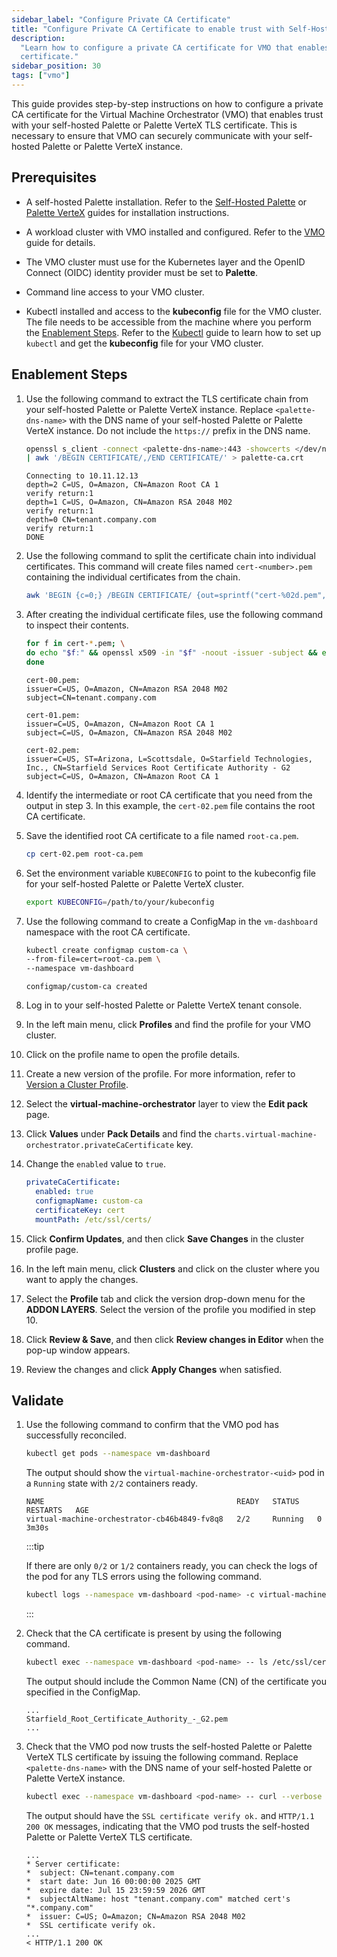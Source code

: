 ```yaml
---
sidebar_label: "Configure Private CA Certificate"
title: "Configure Private CA Certificate to enable trust with Self-Hosted Palette or Palette VerteX"
description:
  "Learn how to configure a private CA certificate for VMO that enables trust with your self-hosted Palette TLS
  certificate."
sidebar_position: 30
tags: ["vmo"]
---
```


This guide provides step-by-step instructions on how to configure a private CA certificate for the Virtual Machine
Orchestrator (VMO) that enables trust with your self-hosted Palette or Palette VerteX TLS certificate. This is necessary
to ensure that VMO can securely communicate with your self-hosted Palette or Palette VerteX instance.

## Prerequisites

- A self-hosted Palette installation. Refer to the [Self-Hosted Palette](../enterprise-version/enterprise-version.md) or
  [Palette VerteX](../vertex/vertex.md) guides for installation instructions.

- A workload cluster with VMO installed and configured. Refer to the [VMO](./vm-management.md) guide for details.

<!--prettier-ignore-start-->

  - The VMO cluster must use <VersionedLink text="Palette eXtended Kubernetes" url="/integrations/packs/?pack=kubernetes"/> for the Kubernetes
    layer and the OpenID Connect (OIDC) identity provider must be set to **Palette**.

<!--prettier-ignore-end-->

- Command line access to your VMO cluster.

- Kubectl installed and access to the **kubeconfig** file for the VMO cluster. The file needs to be accessible from the
  machine where you perform the [Enablement Steps](#enablement-steps). Refer to the
  [Kubectl](../clusters/cluster-management/palette-webctl.md#access-cluster-with-cli) guide to learn how to set up
  `kubectl` and get the **kubeconfig** file for your VMO cluster.

## Enablement Steps

1. Use the following command to extract the TLS certificate chain from your self-hosted Palette or Palette VerteX
   instance. Replace `<palette-dns-name>` with the DNS name of your self-hosted Palette or Palette VerteX instance. Do
   not include the `https://` prefix in the DNS name.

   ```bash
   openssl s_client -connect <palette-dns-name>:443 -showcerts </dev/null \
   | awk '/BEGIN CERTIFICATE/,/END CERTIFICATE/' > palette-ca.crt
   ```

   ```shell hideClipboard title="Example Output"
   Connecting to 10.11.12.13
   depth=2 C=US, O=Amazon, CN=Amazon Root CA 1
   verify return:1
   depth=1 C=US, O=Amazon, CN=Amazon RSA 2048 M02
   verify return:1
   depth=0 CN=tenant.company.com
   verify return:1
   DONE
   ```

2. Use the following command to split the certificate chain into individual certificates. This command will create files
   named `cert-<number>.pem` containing the individual certificates from the chain.

   ```bash
   awk 'BEGIN {c=0;} /BEGIN CERTIFICATE/ {out=sprintf("cert-%02d.pem", c++);} {print > out}' palette-ca.crt
   ```

3. After creating the individual certificate files, use the following command to inspect their contents.

   ```bash
   for f in cert-*.pem; \
   do echo "$f:" && openssl x509 -in "$f" -noout -issuer -subject && echo; \
   done
   ```

   ```shell hideClipboard title="Example Output"
   cert-00.pem:
   issuer=C=US, O=Amazon, CN=Amazon RSA 2048 M02
   subject=CN=tenant.company.com

   cert-01.pem:
   issuer=C=US, O=Amazon, CN=Amazon Root CA 1
   subject=C=US, O=Amazon, CN=Amazon RSA 2048 M02

   cert-02.pem:
   issuer=C=US, ST=Arizona, L=Scottsdale, O=Starfield Technologies, Inc., CN=Starfield Services Root Certificate Authority - G2
   subject=C=US, O=Amazon, CN=Amazon Root CA 1
   ```

4. Identify the intermediate or root CA certificate that you need from the output in step 3. In this example, the
   `cert-02.pem` file contains the root CA certificate.

5. Save the identified root CA certificate to a file named `root-ca.pem`.

   ```bash
   cp cert-02.pem root-ca.pem
   ```

6. Set the environment variable `KUBECONFIG` to point to the kubeconfig file for your self-hosted Palette or Palette
   VerteX cluster.

   ```bash
   export KUBECONFIG=/path/to/your/kubeconfig
   ```

7. Use the following command to create a ConfigMap in the `vm-dashboard` namespace with the root CA certificate.

   ```bash
   kubectl create configmap custom-ca \
   --from-file=cert=root-ca.pem \
   --namespace vm-dashboard
   ```

   ```shell hideClipboard title="Example Output"
   configmap/custom-ca created
   ```

8. Log in to your self-hosted Palette or Palette VerteX tenant console.

9. In the left main menu, click **Profiles** and find the profile for your VMO cluster.

10. Click on the profile name to open the profile details.

11. Create a new version of the profile. For more information, refer to
    [Version a Cluster Profile](../profiles/cluster-profiles/modify-cluster-profiles/version-cluster-profile.md).

12. Select the **virtual-machine-orchestrator** layer to view the **Edit pack** page.

13. Click **Values** under **Pack Details** and find the `charts.virtual-machine-orchestrator.privateCaCertificate` key.

14. Change the `enabled` value to `true`.

    ```yaml hideClipboard title="Example"
    privateCaCertificate:
      enabled: true
      configmapName: custom-ca
      certificateKey: cert
      mountPath: /etc/ssl/certs/
    ```

15. Click **Confirm Updates**, and then click **Save Changes** in the cluster profile page.

16. In the left main menu, click **Clusters** and click on the cluster where you want to apply the changes.

17. Select the **Profile** tab and click the version drop-down menu for the **ADDON LAYERS**. Select the version of the
    profile you modified in step 10.

18. Click **Review & Save**, and then click **Review changes in Editor** when the pop-up window appears.

19. Review the changes and click **Apply Changes** when satisfied.

## Validate

1. Use the following command to confirm that the VMO pod has successfully reconciled.

   ```bash
   kubectl get pods --namespace vm-dashboard
   ```

   The output should show the `virtual-machine-orchestrator-<uid>` pod in a `Running` state with `2/2` containers ready.

   ```shell hideClipboard title="Example Output"
   NAME                                           READY   STATUS    RESTARTS   AGE
   virtual-machine-orchestrator-cb46b4849-fv8q8   2/2     Running   0          3m30s
   ```

   :::tip

   If there are only `0/2` or `1/2` containers ready, you can check the logs of the pod for any TLS errors using the
   following command.

   ```bash
   kubectl logs --namespace vm-dashboard <pod-name> -c virtual-machine-orchestrator
   ```

   :::

2. Check that the CA certificate is present by using the following command.

   ```bash
   kubectl exec --namespace vm-dashboard <pod-name> -- ls /etc/ssl/certs/
   ```

   The output should include the Common Name (CN) of the certificate you specified in the ConfigMap.

   ```shell hideClipboard title="Example Output"
   ...
   Starfield_Root_Certificate_Authority_-_G2.pem
   ...
   ```

3. Check that the VMO pod now trusts the self-hosted Palette or Palette VerteX TLS certificate by issuing the following
   command. Replace `<palette-dns-name>` with the DNS name of your self-hosted Palette or Palette VerteX instance.

   ```bash
   kubectl exec --namespace vm-dashboard <pod-name> -- curl --verbose https://<palette-dns-name>
   ```

   The output should have the `SSL certificate verify ok.` and `HTTP/1.1 200 OK` messages, indicating that the VMO pod
   trusts the self-hosted Palette or Palette VerteX TLS certificate.

   ```shell hideClipboard title="Example Output"
   ...
   * Server certificate:
   *  subject: CN=tenant.company.com
   *  start date: Jun 16 00:00:00 2025 GMT
   *  expire date: Jul 15 23:59:59 2026 GMT
   *  subjectAltName: host "tenant.company.com" matched cert's "*.company.com"
   *  issuer: C=US; O=Amazon; CN=Amazon RSA 2048 M02
   *  SSL certificate verify ok.
   ...
   < HTTP/1.1 200 OK
   ```
